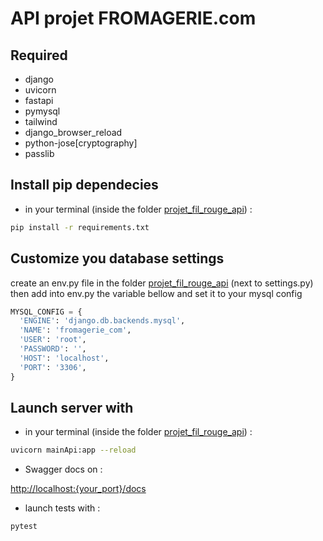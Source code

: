 # API projet FROMAGERIE.com

## Required

- django
- uvicorn
- fastapi
- pymysql
- tailwind
- django_browser_reload
- python-jose[cryptography]
- passlib

## Install pip dependecies

- in your terminal (inside the folder [projet_fil_rouge_api](https://github.com/tcosattini/projet_tp_7_api/tree/main/projet_fil_rouge_api)) :

```bash
pip install -r requirements.txt
```

## Customize you database settings

create an env.py file in the folder [projet_fil_rouge_api](https://github.com/tcosattini/projet_tp_7_api/tree/main/projet_fil_rouge_api) (next to settings.py)
then add into env.py the variable bellow and set it to your mysql config

```python
MYSQL_CONFIG = {
  'ENGINE': 'django.db.backends.mysql',
  'NAME': 'fromagerie_com',
  'USER': 'root',
  'PASSWORD': '',
  'HOST': 'localhost',
  'PORT': '3306',
}
```

## Launch server with

- in your terminal (inside the folder [projet_fil_rouge_api](https://github.com/tcosattini/projet_tp_7_api/tree/main/projet_fil_rouge_api)) :

```bash
uvicorn mainApi:app --reload
```

- Swagger docs on :

<http://localhost:{your_port}/docs>

- launch tests with :

```bash
pytest
```
